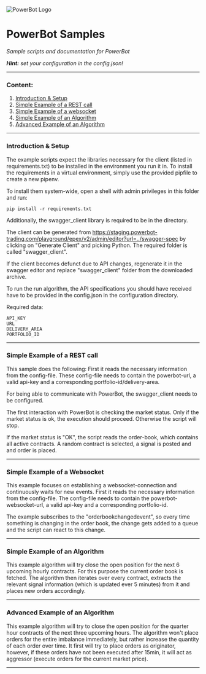  ![PowerBot Logo](https://www.powerbot-trading.com/wp-content/uploads/2018/03/PowerBot_Weblogo.png "PowerBot")
# **PowerBot Samples**
 *Sample scripts and documentation for PowerBot*

***Hint:*** *set your configuration in the config.json!*
***
### Content:
1. [Introduction & Setup](#introduction--setup)
2. [Simple Example of a REST call](#simple-example-of-a-rest-call)
3. [Simple Example of a websocket](#simple-example-of-a-websocket)
4. [Simple Example of an Algorithm](#simple-example-of-an-algorithm)
5. [Advanced Example of an Algorithm](#advanced-example-of-an-algorithm)
***
### Introduction & Setup
The example scripts expect the libraries necessary for the client (listed in requirements.txt) to be installed in the environment you run it in.
To install the requirements in a virtual environment, simply use the provided pipfile to create a new pipenv.

To install them system-wide, open a shell with admin privileges in this folder and run:

	pip install -r requirements.txt

Additionally, the swagger_client library is required to be in the directory. 

The client can be generated from https://staging.powerbot-trading.com/playground/epex/v2/admin/editor?url=../swagger-spec
by clicking on "Generate Client" and picking Python. The required folder is called "swagger_client".

If the client becomes defunct due to API changes, regenerate it in the swagger editor
and replace "swagger_client" folder from the downloaded archive.

To run the run algorithm, the API specifications you should have received have to be provided in the config.json in the configuration directory.

Required data:

	API_KEY
	URL
	DELIVERY_AREA
	PORTFOLIO_ID
***
### Simple Example of a REST call
This sample does the following:
First it reads the necessary information from the config-file. These config-file needs to contain the powerbot-url, a 
valid api-key and a corresponding portfolio-id/delivery-area.

For being able to communicate with PowerBot, the swagger_client needs to be configured.

The first interaction with PowerBot is checking the market status. Only if the market status is ok, the execution should
proceed. Otherwise the script will stop. 

If the market status is "OK", the script reads the order-book, which contains all active contracts. A random contract is
selected, a signal is posted and and order is placed.  
***
### Simple Example of a Websocket
This example focuses on establishing a websocket-connection and continuously waits for new events. 
First it reads the necessary information from the config-file. The config-file needs to contain the 
powerbot-websocket-url, a valid api-key and a corresponding portfolio-id.

The example subscribes to the "orderbookchangedevent", so every time something is changing in the order book, the 
change gets added to a queue and the script can react to this change.
***
### Simple Example of an Algorithm
This example algorithm will try close the open position for the next 6 upcoming hourly contracts.
For this purpose the current order book is fetched. The algorithm then iterates over every contract,
extracts the relevant signal information (which is updated ever 5 minutes) from it and places new orders
accordingly.
***
### Advanced Example of an Algorithm
This example algorithm will try to close the open position for the quarter hour contracts of the next
three upcoming hours. The algorithm won't place orders for the entire imbalance immediately, but rather
increase the quantity of each order over time. It first will try to place orders as originator, however,
if these orders have not been executed after 15min, it will act as aggressor (execute orders for the
current market price).
***